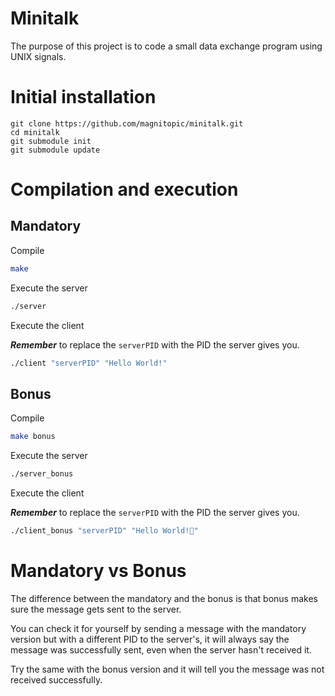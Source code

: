 # Minitalk

The purpose of this project is to code a small data exchange program using UNIX signals.

# Initial installation

```
git clone https://github.com/magnitopic/minitalk.git
cd minitalk
git submodule init
git submodule update
```

# Compilation and execution

## Mandatory

Compile

```bash
make
```

Execute the server

```bash
./server
```

Execute the client

**_Remember_** to replace the `serverPID` with the PID the server gives you.

```bash
./client "serverPID" "Hello World!"
```

## Bonus

Compile

```bash
make bonus
```

Execute the server

```bash
./server_bonus
```

Execute the client

**_Remember_** to replace the `serverPID` with the PID the server gives you.

```bash
./client_bonus "serverPID" "Hello World!👋"
```

# Mandatory vs Bonus

The difference between the mandatory and the bonus is that bonus makes sure the message gets sent to the server.

You can check it for yourself by sending a message with the mandatory version but with a different PID to the server's, it will always say the message was successfully sent, even when the server hasn't received it.

Try the same with the bonus version and it will tell you the message was not received successfully.
